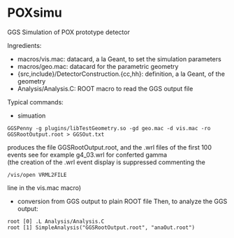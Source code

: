 # POXsimu

GGS Simulation of POX prototype detector

Ingredients:

- macros/vis.mac: datacard, a la Geant, to set the simulation parameters 
- macros/geo.mac: datacard for the parametric geometry
- {src,include}/DetectorConstruction.{cc,hh}: definition, a la Geant, of the geometry 
- Analysis/Analysis.C: ROOT macro to read the GGS output file

Typical commands:

- simuation

```
GGSPenny -g plugins/libTestGeometry.so -gd geo.mac -d vis.mac -ro GGSRootOutput.root > GGSOut.txt
```
  
produces the file GGSRootOutput.root, and the .wrl files of the first 100 events see for example g4_03.wrl for conferted gamma  
(the creation of the .wrl event display is suppressed commenting the
```
/vis/open VRML2FILE
```
line in the vis.mac macro)

- conversion from GGS output to plain ROOT file
Then, to analyze the GGS output:
```
root [0] .L Analysis/Analysis.C 
root [1] SimpleAnalysis("GGSRootOutput.root", "anaOut.root")
```

